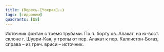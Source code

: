 ```yaml
---
title: ⦗Вересь-[Чокрак]⒯⦘
tags: [гидроним]
quadrants: [Д8]
---
```


Источник фонтан с тремя трубами. По п. борту ов. Алакат, на ю-вост. склоне г.
Шуври-Кая, у тропы от пер. Алакат к пер. Каллистон-Богаз, справа – из греч.
вриси – источник.
